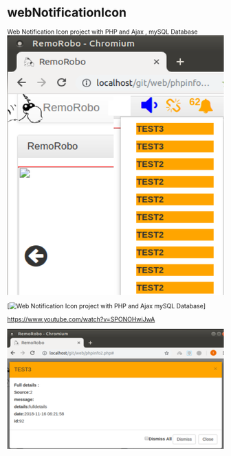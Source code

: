 # webNotificationIcon

Web Notification Icon project with PHP and Ajax , mySQL Database 
![example output](https://github.com/ArabicRobotics/webNotificationIcon/blob/master/notificationIcon.png?raw=true)


[![Web Notification Icon project with PHP and Ajax mySQL Database](https://j.gifs.com/voKxw0.gif)]

https://www.youtube.com/watch?v=SPONOHwiJwA


![Notification Modal](https://github.com/ArabicRobotics/webNotificationIcon/blob/master/detailsmodal.png?raw=true)




